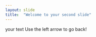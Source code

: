 ```yaml
---
layout: slide
title:  "Welcome to your second slide"
---
```

your text
Use the left arrow to go back!
